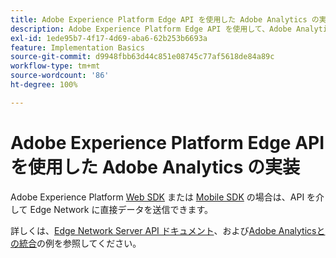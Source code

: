 ```yaml
---
title: Adobe Experience Platform Edge API を使用した Adobe Analytics の実装
description: Adobe Experience Platform Edge API を使用して、Adobe Analytics にデータを送信します。
exl-id: 1ede95b7-4f17-4d69-aba6-62b253b6693a
feature: Implementation Basics
source-git-commit: d9948fbb63d44c851e08745c77af5618de84a89c
workflow-type: tm+mt
source-wordcount: '86'
ht-degree: 100%

---
```


# Adobe Experience Platform Edge API を使用した Adobe Analytics の実装

Adobe Experience Platform [Web SDK](../web-sdk/overview.md) または [Mobile SDK](../mobile-sdk/overview.md) の場合は、API を介して Edge Network に直接データを送信できます。

詳しくは、[Edge Network Server API ドキュメント](https://experienceleague.adobe.com/docs/experience-platform/edge-network-server-api/overview.html?lang=ja)、および[Adobe Analyticsとの統合](https://experienceleague.adobe.com/docs/experience-platform/edge-network-server-api/interacting-other-adobe-solutions/interacting-adobe-analytics.html?lang=ja)の例を参照してください。
